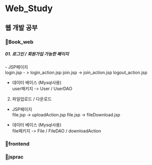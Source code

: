 # Web_Study
<h2>웹 개발 공부</h2>

<h3>📁Book_web</h3>
<h5>01. 로그인 / 회원가입 가능한 페이지</h5>
- JSP페이지<br>
login.jsp - > login_action.jsp
join.jsp -> join_action.jsp
logout_action.jsp

- 데이터 베이스 (Mysql사용)<br>
user패키지 -> User / UserDAO

02. 파일업로드 / 다운로드
- JSP페이지<br>
file.jsp -> uploadAction.jsp
file.jsp -> fileDownload.jsp

- 데이터 베이스 (Mysql사용)<br>
file패키지 -> File / FileDAO / downloadAction

<h3>📁frontend</h3>

<h3>📁jsprac</h3>
